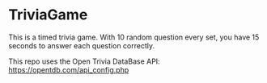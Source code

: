 # TriviaGame
This is a timed trivia game.
With 10 random question every set, you have 15 seconds to answer each question correctly.

This repo uses the Open Trivia DataBase API:
https://opentdb.com/api_config.php
